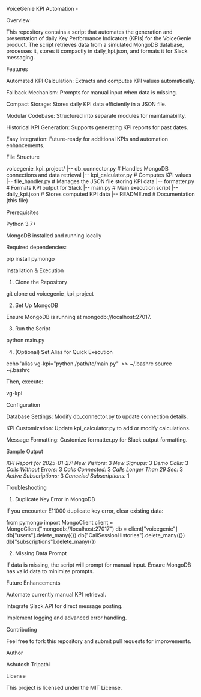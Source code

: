 VoiceGenie KPI Automation - 

Overview

This repository contains a script that automates the generation and presentation of daily Key Performance Indicators (KPIs) for the VoiceGenie product. The script retrieves data from a simulated MongoDB database, processes it, stores it compactly in daily_kpi.json, and formats it for Slack messaging.

Features

Automated KPI Calculation: Extracts and computes KPI values automatically.

Fallback Mechanism: Prompts for manual input when data is missing.

Compact Storage: Stores daily KPI data efficiently in a JSON file.

Modular Codebase: Structured into separate modules for maintainability.

Historical KPI Generation: Supports generating KPI reports for past dates.

Easy Integration: Future-ready for additional KPIs and automation enhancements.

File Structure

voicegenie_kpi_project/
|-- db_connector.py      # Handles MongoDB connections and data retrieval
|-- kpi_calculator.py    # Computes KPI values
|-- file_handler.py      # Manages the JSON file storing KPI data
|-- formatter.py         # Formats KPI output for Slack
|-- main.py              # Main execution script
|-- daily_kpi.json       # Stores computed KPI data
|-- README.md            # Documentation (this file)

Prerequisites

Python 3.7+

MongoDB installed and running locally

Required dependencies:

pip install pymongo

Installation & Execution

1. Clone the Repository

git clone <repository-url>
cd voicegenie_kpi_project

2. Set Up MongoDB

Ensure MongoDB is running at mongodb://localhost:27017.

3. Run the Script

python main.py

4. (Optional) Set Alias for Quick Execution

echo 'alias vg-kpi="python /path/to/main.py"' >> ~/.bashrc
source ~/.bashrc

Then, execute:

vg-kpi

Configuration

Database Settings: Modify db_connector.py to update connection details.

KPI Customization: Update kpi_calculator.py to add or modify calculations.

Message Formatting: Customize formatter.py for Slack output formatting.

Sample Output

*KPI Report for 2025-01-27:*
*New Visitors:* 3
*New Signups:* 3
*Demo Calls:* 3
*Calls Without Errors:* 3
*Calls Connected:* 3
*Calls Longer Than 29 Sec:* 3
*Active Subscriptions:* 3
*Canceled Subscriptions:* 1

Troubleshooting

1. Duplicate Key Error in MongoDB

If you encounter E11000 duplicate key error, clear existing data:

from pymongo import MongoClient
client = MongoClient("mongodb://localhost:27017")
db = client["voicegenie"]
db["users"].delete_many({})
db["CallSessionHistories"].delete_many({})
db["subscriptions"].delete_many({})

2. Missing Data Prompt

If data is missing, the script will prompt for manual input. Ensure MongoDB has valid data to minimize prompts.

Future Enhancements

Automate currently manual KPI retrieval.

Integrate Slack API for direct message posting.

Implement logging and advanced error handling.

Contributing

Feel free to fork this repository and submit pull requests for improvements.

Author

Ashutosh Tripathi

License

This project is licensed under the MIT License.